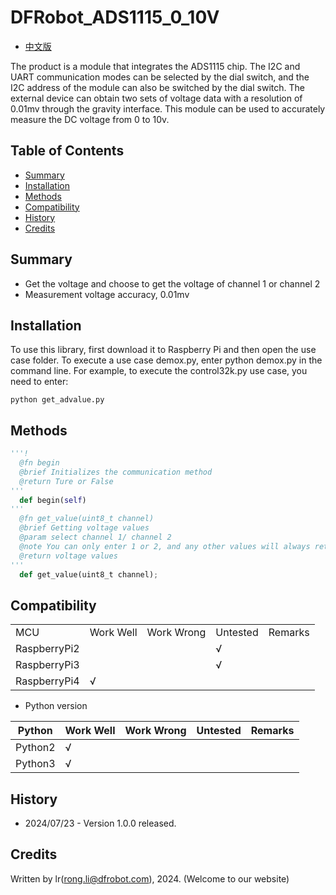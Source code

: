 # DFRobot_ADS1115_0_10V
- [中文版](./README_CN.md)

The product is a module that integrates the ADS1115 chip. The I2C and UART communication modes can be selected by the dial switch, and the I2C address of the module can also be switched by the dial switch. The external device can obtain two sets of voltage data with a resolution of 0.01mv through the gravity interface. This module can be used to accurately measure the DC voltage from 0 to 10v.

## Table of Contents

* [Summary](#Summary)
* [Installation](#Installation)
* [Methods](#Methods)
* [Compatibility](#Compatibility)
* [History](#History)
* [Credits](#Credits)

## Summary

  * Get the voltage and choose to get the voltage of channel 1 or channel 2
  * Measurement voltage accuracy, 0.01mv


## Installation
To use this library, first download it to Raspberry Pi and then open the use case folder. To execute a use case demox.py, enter python demox.py in the command line. For example, to execute the control32k.py use case, you need to enter:<br>

```
python get_advalue.py
```



## Methods

```python
'''!
  @fn begin
  @brief Initializes the communication method
  @return Ture or False
'''
  def begin(self)
'''
  @fn get_value(uint8_t channel)
  @brief Getting voltage values
  @param select channel 1/ channel 2
  @note You can only enter 1 or 2, and any other values will always return 0
  @return voltage values
'''
  def get_value(uint8_t channel);

```

## Compatibility
|              |           |            |          |         |
| ------------ | --------- | ---------- | -------- | ------- |
| MCU          | Work Well | Work Wrong | Untested | Remarks |
| RaspberryPi2 |           |            | √        |         |
| RaspberryPi3 |           |            | √        |         |
| RaspberryPi4 | √         |            |          |         |

- Python version

| Python  | Work Well | Work Wrong | Untested | Remarks |
| ------- | --------- | ---------- | -------- | ------- |
| Python2 | √         |            |          |         |
| Python3 | √         |            |          |         |


## History

- 2024/07/23 - Version 1.0.0 released.

## Credits

Written by lr(rong.li@dfrobot.com), 2024. (Welcome to our website)
